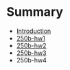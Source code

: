 # Summary

* [Introduction](README.md)
* [250b-hw1](250b-hw1.md)
* [250b-hw2](250b-hw2.md)
* [250b-hw3](250b-hw3.md)
* 250b-hw4

